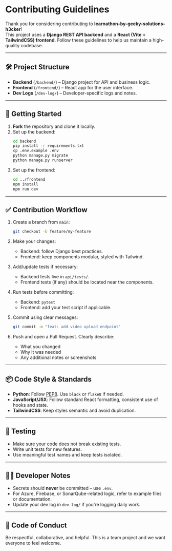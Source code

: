 # Contributing Guidelines

Thank you for considering contributing to **learnathon-by-geeky-solutions-h3cker**!  
This project uses a **Django REST API backend** and a **React (Vite + TailwindCSS) frontend**. Follow these guidelines to help us maintain a high-quality codebase.

---

## 🛠️ Project Structure

- **Backend** (`/backend/`) – Django project for API and business logic.
- **Frontend** (`/frontend/`) – React app for the user interface.
- **Dev Logs** (`/dev-log/`) – Developer-specific logs and notes.

---

## 🚀 Getting Started

1. **Fork** the repository and clone it locally.
2. Set up the backend:
   ```bash
   cd backend
   pip install -r requirements.txt
   cp .env.example .env
   python manage.py migrate
   python manage.py runserver
   ```
3. Set up the frontend:
   ```bash
   cd ../frontend
   npm install
   npm run dev
   ```

---

## ✅ Contribution Workflow

1. Create a branch from `main`:
   ```bash
   git checkout -b feature/my-feature
   ```

2. Make your changes:
   - Backend: follow Django best practices.
   - Frontend: keep components modular, styled with Tailwind.

3. Add/update tests if necessary:
   - Backend tests live in `api/tests/`.
   - Frontend tests (if any) should be located near the components.

4. Run tests before committing:
   - Backend: `pytest`
   - Frontend: add your test script if applicable.

5. Commit using clear messages:
   ```bash
   git commit -m "feat: add video upload endpoint"
   ```

6. Push and open a Pull Request. Clearly describe:
   - What you changed
   - Why it was needed
   - Any additional notes or screenshots

---

## 📦 Code Style & Standards

- **Python**: Follow [PEP8](https://pep8.org/). Use `black` or `flake8` if needed.
- **JavaScript/JSX**: Follow standard React formatting, consistent use of hooks and state.
- **TailwindCSS**: Keep styles semantic and avoid duplication.

---

## 🧪 Testing

- Make sure your code does not break existing tests.
- Write unit tests for new features.
- Use meaningful test names and keep tests isolated.

---

## 🧑‍💻 Developer Notes

- Secrets should **never** be committed – use `.env`.
- For Azure, Firebase, or SonarQube-related logic, refer to example files or documentation.
- Update your dev log in `dev-log/` if you're logging daily work.

---

## 🙏 Code of Conduct

Be respectful, collaborative, and helpful. This is a team project and we want everyone to feel welcome.